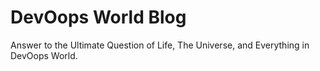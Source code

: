 # DevOops World Blog 

Answer to the Ultimate Question of Life, The Universe, and Everything in DevOops World.
